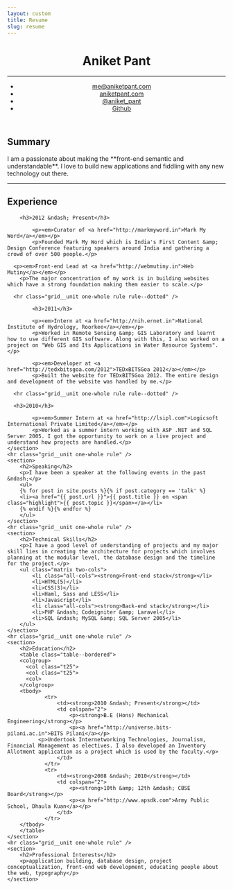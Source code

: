 ```yaml
---
layout: custom
title: Resume
slug: resume
---
```

<div class="header-container">
  <div class="zen-space full-width"></div>
  <div class="grid wrapper">
    <header class="grid__unit one-whole" role="banner">
      <h1 class="grid__unit one-whole title text--center">Aniket Pant</h1>
      <hr class="grid__unit one-whole rule" />
      <ul class="grid__unit one-whole nav nav--banner nav--block">
      	<li><a href="mailto:me@aniketpant.com">me@aniketpant.com</a></li><!--
      	--><li><a href="http://aniketpant.com">aniketpant.com</a></li><!--
        --><li><a href="https://twitter.com/aniket_Pant">@aniket_pant</a></li><!--
        --><li><a href="https://github.com/aniketpant">Github</a></li>
      </ul>
    </header> <!-- header -->
  </div>
</div> <!-- header-container -->

<div class="main-container">
  <div class="grid wrapper" role="main">
  	<section>
  		<h2>Summary</h2>
  		<p markdown="1">
  			I am a passionate about making the **front-end semantic and understandable**. I love to build new applications and fiddling with any new technology out there.
  		</p>
  	</section>
    <hr class="grid__unit one-whole rule" />
  	<section>
  		<h2>Experience</h2>

  		<h3>2012 &ndash; Present</h3>

			<p><em>Curator of <a href="http://markmyword.in">Mark My Word</a></em></p>
			<p>Founded Mark My Word which is India's First Content &amp; Design Conference featuring speakers around India and gathering a crowd of over 500 people.</p>
			
      <p><em>Front-end Lead at <a href="http://webmutiny.in">Web Mutiny</a></em></p>
    	<p>The major concentration of my work is in building websites which have a strong foundation making them easier to scale.</p>
      
      <hr class="grid__unit one-whole rule rule--dotted" />

			<h3>2011</h3>

			<p><em>Intern at <a href="http://nih.ernet.in">National Institute of Hydrology, Roorkee</a></em></p>
			<p>Worked in Remote Sensing &amp; GIS Laboratory and learnt how to use different GIS software. Along with this, I also worked on a project on "Web GIS and Its Applications in Water Resource Systems".</p>

			<p><em>Developer at <a href="http://tedxbitsgoa.com/2012">TEDxBITSGoa 2012</a></em></p>
			<p>Built the website for TEDxBITSGoa 2012. The entire design and development of the website was handled by me.</p>
      
      <hr class="grid__unit one-whole rule rule--dotted" />
      
      <h3>2010</h3>

			<p><em>Summer Intern at <a href="http://lsipl.com">Logicsoft International Private Limited</a></em></p>
			<p>Worked as a summer intern working with ASP .NET and SQL Server 2005. I got the opportunity to work on a live project and understand how projects are handled.</p>
  	</section>
    <hr class="grid__unit one-whole rule" />
  	<section>
  		<h2>Speaking</h2>
  		<p>I have been a speaker at the following events in the past &ndash;</p>
  		<ul>
        {% for post in site.posts %}{% if post.category == 'talk' %}
        <li><a href="{{ post.url }}">{{ post.title }} on <span class="highlight">{{ post.topic }}</span></a></li>
        {% endif %}{% endfor %}
  		</ul>
  	</section>
    <hr class="grid__unit one-whole rule" />
  	<section>
  		<h2>Technical Skills</h2>
  		<p>I have a good level of understanding of projects and my major skill lies in creating the architecture for projects which involves planning at the modular level, the database design and the timeline for the project.</p>
  		<ul class="matrix two-cols">
  			<li class="all-cols"><strong>Front-end stack</strong></li>
  			<li>HTML(5)</li>
  			<li>CSS(3)</li>
  			<li>Haml, Sass and LESS</li>
  			<li>Javascript</li>
  			<li class="all-cols"><strong>Back-end stack</strong></li>
  			<li>PHP &ndash; Codeigniter &amp; Laravel</li>
  			<li>SQL &ndash; MySQL &amp; SQL Server 2005</li>
  		</ul>
  	</section>
    <hr class="grid__unit one-whole rule" />
  	<section>
  		<h2>Education</h2>
  		<table class="table--bordered">
        <colgroup>
          <col class="t25">
          <col class="t25">
          <col>
        </colgroup>
        <tbody>
    			<tr>
    				<td><strong>2010 &ndash; Present</strong></td>
    				<td colspan="2">
    					<p><strong>B.E (Hons) Mechanical Engineering</strong></p>
    					<p><a href="http://universe.bits-pilani.ac.in">BITS Pilani</a></p>
              <p>Undertook Internetworking Technologies, Journalism, Financial Management as electives. I also developed an Inventory Allotment application as a project which is used by the faculty.</p>
    				</td>
    			</tr>
    			<tr>
    				<td><strong>2008 &ndash; 2010</strong></td>
    				<td colspan="2">
    					<p><strong>10th &amp; 12th &mdash; CBSE Board</strong></p>
    					<p><a href="http://www.apsdk.com">Army Public School, Dhaula Kuan</a></p>
    				</td>
    			</tr>
        </tbody>
  		</table>
  	</section>
    <hr class="grid__unit one-whole rule" />
  	<section>
  		<h2>Professional Interests</h2>
  		<p>application building, database design, project conceptualization, front-end web development, educating people about the web, typography</p>
    </section>
  </div> <!-- main -->
</div> <!-- main-container -->

<div class="footer-container">
  <div class="zen-space full-width"></div>
</div>